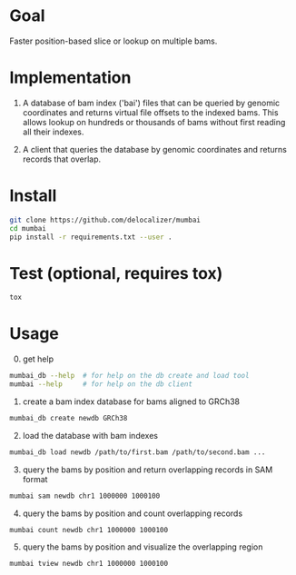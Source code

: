 # Goal

Faster position-based slice or lookup on multiple bams.

# Implementation

1. A database of bam index ('bai') files that can be queried by genomic coordinates
   and returns virtual file offsets to the indexed bams. This allows lookup on hundreds
   or thousands of bams without first reading all their indexes. 

2. A client that queries the database by genomic coordinates and returns records
   that overlap.

# Install

```bash
git clone https://github.com/delocalizer/mumbai
cd mumbai
pip install -r requirements.txt --user .
```

# Test (optional, requires tox)
```bash
tox
```

# Usage

0. get help

```bash
mumbai_db --help  # for help on the db create and load tool
mumbai --help     # for help on the db client
```

1. create a bam index database for bams aligned to GRCh38

```bash
mumbai_db create newdb GRCh38
```

2. load the database with bam indexes

```bash
mumbai_db load newdb /path/to/first.bam /path/to/second.bam ...
```

3. query the bams by position and return overlapping records in SAM format

```bash
mumbai sam newdb chr1 1000000 1000100
```

4. query the bams by position and count overlapping records

```bash
mumbai count newdb chr1 1000000 1000100
```

5. query the bams by position and visualize the overlapping region

```bash
mumbai tview newdb chr1 1000000 1000100
```
